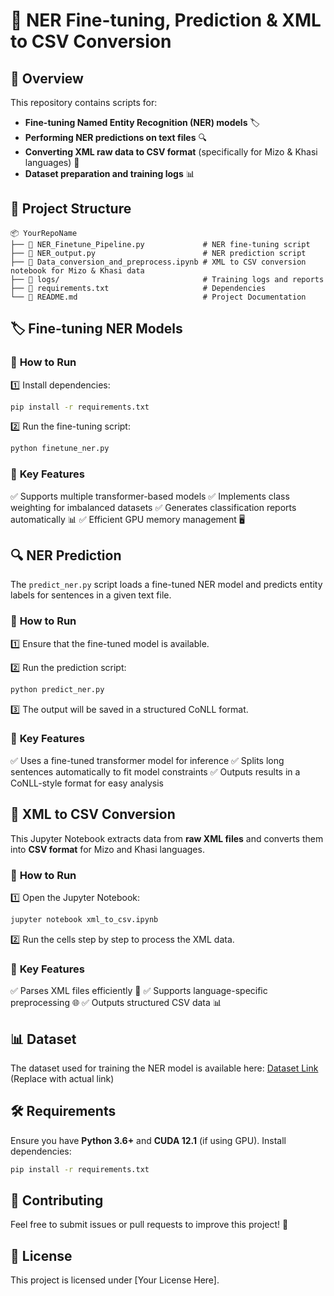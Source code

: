 # 🚀 NER Fine-tuning, Prediction & XML to CSV Conversion

## 📖 Overview
This repository contains scripts for:
- **Fine-tuning Named Entity Recognition (NER) models** 🏷️
- **Performing NER predictions on text files** 🔍
- **Converting XML raw data to CSV format** (specifically for Mizo & Khasi languages) 📂
- **Dataset preparation and training logs** 📊

## 📂 Project Structure
```
📦 YourRepoName
├── 📄 NER_Finetune_Pipeline.py             # NER fine-tuning script
├── 📄 NER_output.py                        # NER prediction script
├── 📄 Data_conversion_and_preprocess.ipynb # XML to CSV conversion notebook for Mizo & Khasi data
├── 📂 logs/                                # Training logs and reports
├── 📄 requirements.txt                     # Dependencies
└── 📄 README.md                            # Project Documentation
```

## 🏷️ Fine-tuning NER Models
### 🔧 **How to Run**
1️⃣ Install dependencies:
```bash
pip install -r requirements.txt
```

2️⃣ Run the fine-tuning script:
```bash
python finetune_ner.py
```

### 📌 **Key Features**
✅ Supports multiple transformer-based models
✅ Implements class weighting for imbalanced datasets
✅ Generates classification reports automatically 📊
✅ Efficient GPU memory management 🖥️

## 🔍 NER Prediction
The `predict_ner.py` script loads a fine-tuned NER model and predicts entity labels for sentences in a given text file.

### 🔧 **How to Run**
1️⃣ Ensure that the fine-tuned model is available.

2️⃣ Run the prediction script:
```bash
python predict_ner.py
```

3️⃣ The output will be saved in a structured CoNLL format.

### 📌 **Key Features**
✅ Uses a fine-tuned transformer model for inference
✅ Splits long sentences automatically to fit model constraints
✅ Outputs results in a CoNLL-style format for easy analysis

## 📂 XML to CSV Conversion
This Jupyter Notebook extracts data from **raw XML files** and converts them into **CSV format** for Mizo and Khasi languages.

### 🔧 **How to Run**
1️⃣ Open the Jupyter Notebook:
```bash
jupyter notebook xml_to_csv.ipynb
```

2️⃣ Run the cells step by step to process the XML data.

### 📌 **Key Features**
✅ Parses XML files efficiently 📄
✅ Supports language-specific preprocessing 🌐
✅ Outputs structured CSV data 📊

## 📊 Dataset
The dataset used for training the NER model is available here: [Dataset Link](#) (Replace with actual link)

## 🛠️ Requirements
Ensure you have **Python 3.6+** and **CUDA 12.1** (if using GPU). Install dependencies:
```bash
pip install -r requirements.txt
```

## 🤝 Contributing
Feel free to submit issues or pull requests to improve this project! 🚀

## 📜 License
This project is licensed under [Your License Here].

